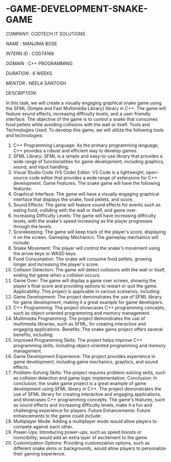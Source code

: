 # -GAME-DEVELOPMENT-SNAKE-GAME

*COMPANY*: CODTECH IT SOLUTIONS
 
 *NAME* : MANJIMA BOSE
 
 *INTERN ID* : COD74168
 
 *DOMAIN* : C++ PROGRAMMING
 
 *DURATION* : 6 WEEKS
 
 *MENTOR* : NEELA SANTOSH
 
 *DESCRIPTION*: 

In this task, we will create a visually engaging graphical snake game using the SFML (Simple and Fast Multimedia Library) library in C++. The game will feature sound effects, increasing difficulty levels, and a user-friendly interface. The objective of the game is to control a snake that consumes food pellets while avoiding collisions with the wall or itself.
Tools and Technologies Used:
To develop this game, we will utilize the following tools and technologies:
1. C++ Programming Language: As the primary programming language, C++ provides a robust and efficient way to develop games.
2. SFML Library: SFML is a simple and easy-to-use library that provides a wide range of functionalities for game development, including graphics, sound, and input handling.
3. Visual Studio Code (VS Code) Editor: VS Code is a lightweight, open-source code editor that provides a wide range of extensions for C++ development.
Game Features:
The snake game will have the following features:
1. Graphical Interface: The game will have a visually engaging graphical interface that displays the snake, food pellets, and score.
2. Sound Effects: The game will feature sound effects for events such as eating food, colliding with the wall or itself, and game over.
3. Increasing Difficulty Levels: The game will have increasing difficulty levels, with the snake's speed increasing as the player progresses through the levels.
4. Scorekeeping: The game will keep track of the player's score, displaying it on the screen.
Gameplay Mechanics:
The gameplay mechanics will include:
1. Snake Movement: The player will control the snake's movement using the arrow keys or WASD keys.
2. Food Consumption: The snake will consume food pellets, growing longer and increasing the player's score.
3. Collision Detection: The game will detect collisions with the wall or itself, ending the game when a collision occurs.
4. Game Over: The game will display a game over screen, showing the player's final score and providing options to restart or quit the game.
Applicability:
This project is applicable in various scenarios, including:
1. Game Development: The project demonstrates the use of SFML library for game development, making it a great example for game developers.
2. C++ Programming: The project showcases C++ programming concepts, such as object-oriented programming and memory management.
3. Multimedia Programming: The project demonstrates the use of multimedia libraries, such as SFML, for creating interactive and engaging applications.
Benefits:
The snake game project offers several benefits, including:
1. Improved Programming Skills: The project helps improve C++ programming skills, including object-oriented programming and memory management.
2. Game Development Experience: The project provides experience in game development, including game mechanics, graphics, and sound effects.
3. Problem-Solving Skills: The project requires problem-solving skills, such as collision detection and game logic implementation.
Conclusion:
In conclusion, the snake game project is a great example of game development using SFML library in C++. The project demonstrates the use of SFML library for creating interactive and engaging applications, and showcases C++ programming concepts. The game's features, such as sound effects and increasing difficulty levels, make it a fun and challenging experience for players.
Future Enhancements:
Future enhancements to the game could include:
1. Multiplayer Mode: Adding a multiplayer mode would allow players to compete against each other.
2. Power-Ups: Introducing power-ups, such as speed boosts or invincibility, would add an extra layer of excitement to the game.
3. Customization Options: Providing customization options, such as different snake skins or backgrounds, would allow players to personalize their gaming experience.

   

